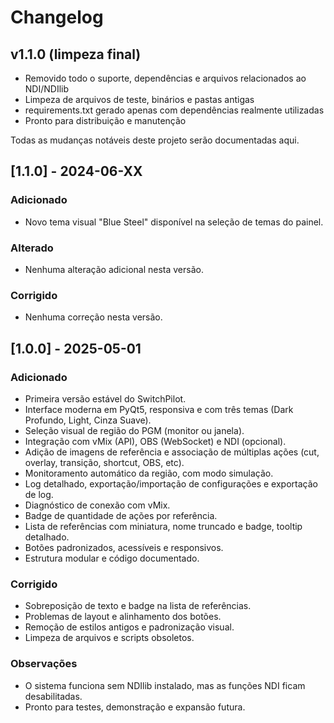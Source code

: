 # Changelog

## v1.1.0 (limpeza final)
- Removido todo o suporte, dependências e arquivos relacionados ao NDI/NDIlib
- Limpeza de arquivos de teste, binários e pastas antigas
- requirements.txt gerado apenas com dependências realmente utilizadas
- Pronto para distribuição e manutenção

Todas as mudanças notáveis deste projeto serão documentadas aqui.

## [1.1.0] - 2024-06-XX
### Adicionado
- Novo tema visual "Blue Steel" disponível na seleção de temas do painel.

### Alterado
- Nenhuma alteração adicional nesta versão.

### Corrigido
- Nenhuma correção nesta versão.

## [1.0.0] - 2025-05-01
### Adicionado
- Primeira versão estável do SwitchPilot.
- Interface moderna em PyQt5, responsiva e com três temas (Dark Profundo, Light, Cinza Suave).
- Seleção visual de região do PGM (monitor ou janela).
- Integração com vMix (API), OBS (WebSocket) e NDI (opcional).
- Adição de imagens de referência e associação de múltiplas ações (cut, overlay, transição, shortcut, OBS, etc).
- Monitoramento automático da região, com modo simulação.
- Log detalhado, exportação/importação de configurações e exportação de log.
- Diagnóstico de conexão com vMix.
- Badge de quantidade de ações por referência.
- Lista de referências com miniatura, nome truncado e badge, tooltip detalhado.
- Botões padronizados, acessíveis e responsivos.
- Estrutura modular e código documentado.

### Corrigido
- Sobreposição de texto e badge na lista de referências.
- Problemas de layout e alinhamento dos botões.
- Remoção de estilos antigos e padronização visual.
- Limpeza de arquivos e scripts obsoletos.

### Observações
- O sistema funciona sem NDIlib instalado, mas as funções NDI ficam desabilitadas.
- Pronto para testes, demonstração e expansão futura. 